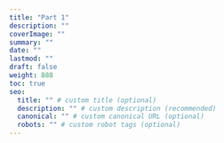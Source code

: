 ```yaml
---
title: "Part 1"
description: ""
coverImage: ""
summary: ""
date: ""
lastmod: ""
draft: false
weight: 888
toc: true
seo:
  title: "" # custom title (optional)
  description: "" # custom description (recommended)
  canonical: "" # custom canonical URL (optional)
  robots: "" # custom robot tags (optional)
---
```


